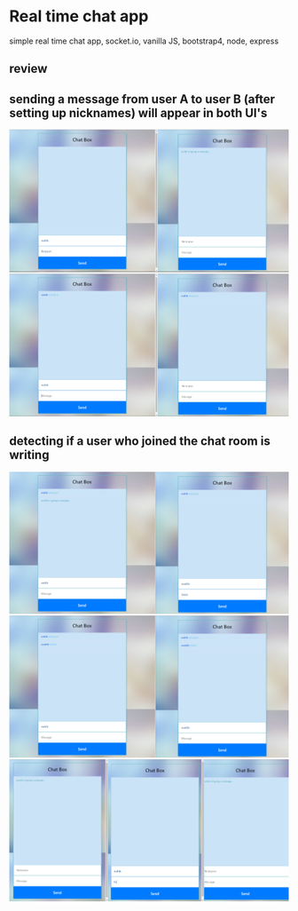# Real time chat app
simple real time chat app, socket.io, vanilla JS, bootstrap4, node, express

## review

## sending a message from user A to user B (after setting up nicknames) will appear in both UI's
![](/review/1.png)
![](review/2.png)
## detecting if a user who joined the chat room is writing
![](review/3.png)
![](review/4.png)
![](review/5.png)
